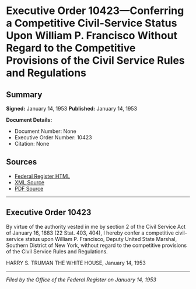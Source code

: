 # Executive Order 10423—Conferring a Competitive Civil-Service Status Upon William P. Francisco Without Regard to the Competitive Provisions of the Civil Service Rules and Regulations

## Summary

**Signed:** January 14, 1953
**Published:** January 14, 1953

**Document Details:**
- Document Number: None
- Executive Order Number: 10423
- Citation: None

## Sources
- [Federal Register HTML](https://www.presidency.ucsb.edu/documents/executive-order-10423-conferring-competitive-civil-service-status-upon-william-p-francisco)
- [XML Source](None)
- [PDF Source](None)

---

## Executive Order 10423

By virtue of the authority vested in me by section 2 of the Civil Service Act of January 16, 1883 (22 Stat. 403, 404), I hereby confer a competitive civil-service status upon William P. Francisco, Deputy United State Marshal, Southern District of New York, without regard to the competitive provisions of the Civil Service Rules and Regulations.

HARRY S. TRUMAN
THE WHITE HOUSE,
January 14, 1953

---

*Filed by the Office of the Federal Register on January 14, 1953*
